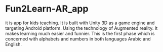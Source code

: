 # Fun2Learn-AR_app
 it is app for kids teaching. It is built with Unity 3D as a game engine and targeting Android platform.  Using the technology of Augmented reality. It makes learning much easier and funnier. This is the first phase which is concerned with alphabets and numbers in both languages Arabic and English.
